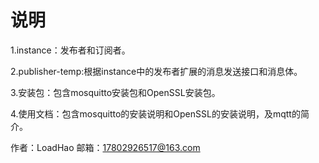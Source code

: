 
# 说明 #

1.instance：发布者和订阅者。

2.publisher-temp:根据instance中的发布者扩展的消息发送接口和消息体。

3.安装包：包含mosquitto安装包和OpenSSL安装包。

4.使用文档：包含mosquitto的安装说明和OpenSSL的安装说明，及mqtt的简介。



作者：LoadHao
邮箱：17802926517@163.com
